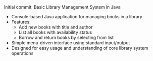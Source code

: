  Initial commit: Basic Library Management System in Java

- Console-based Java application for managing books in a library
- Features:
  * Add new books with title and author
  * List all books with availability status
  * Borrow and return books by selecting from list
- Simple menu-driven interface using standard input/output
- Designed for easy usage and understanding of core library system operations
